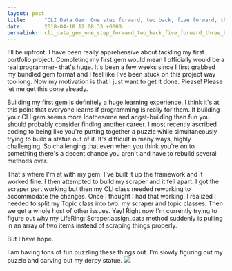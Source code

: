 ```yaml
---
layout: post
title:      "CLI Data Gem: One step forward, two back, five forward, three back..."
date:       2018-04-18 12:08:33 +0000
permalink:  cli_data_gem_one_step_forward_two_back_five_forward_three_back
---
```



I'll be upfront: I have been really apprehensive about tackling my first portfolio project. Completing my first gem would mean I officially would be a real programmer- that's huge. It's been a few weeks since I first grabbed my bundled gem format and I feel like I've been stuck on this project way too long. Now my motivation is that I just want to get it done. Please! Please let me get this done already.

Building my first gem is definitely a huge learning experience. I think it's at this point that everyone learns if programming is really for them. If building your CLI gem seems more loathesome and angst-building than fun you should probably consider finding another career. I most recently ascribed coding to being like you're putting together a puzzle while simultaneously trying to build a statue out of it. It's difficult in many ways, highly challenging. So challenging that even when you think you're on to something there's a decent chance you aren't and have to rebuild several methods over.

That's where I'm at with my gem. I've built it up the framework and it worked fine. I then attempted to build my scraper and it fell apart. I got the scraper part working but then my CLI class needed reworking to accommodate the changes. Once I thought I had that working, I realized I needed to split my Topic class into two: my scraper and topic classes. Then we get a whole host of other issues. Yay! Right now I'm currently trying to figure out why my LifeRing::Scraper.assign_data method suddenly is pulling in an array of two items instead of scraping things properly. 

But I have hope. 

I am having tons of fun puzzling these things out. I'm slowly figuring out my puzzle and carving out my derpy statue.
![](https://i.imgur.com/SqEYeeq.jpg)
